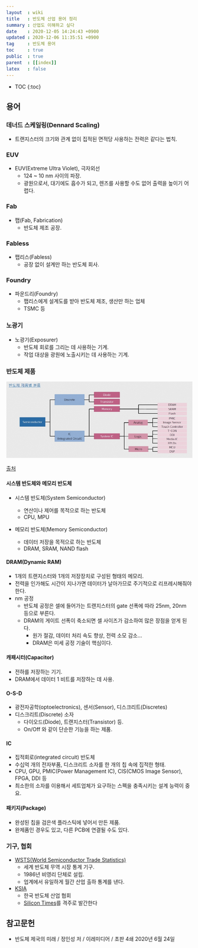 ```yaml
---
layout  : wiki
title   : 반도체 산업 용어 정리
summary : 산업도 이해하고 싶다
date    : 2020-12-05 14:24:43 +0900
updated : 2020-12-06 11:35:51 +0900
tag     : 반도체 용어
toc     : true
public  : true
parent  : [[index]]
latex   : false
---
```

* TOC
{:toc}

## 용어
### 데너드 스케일링(Dennard Scaling)
- 트랜지스터의 크기와 관계 없이 집적된 면적당 사용하는 전력은 같다는 법칙.

### EUV
- EUV(Extreme Ultra Violet), 극자외선
    - 124 ~ 10 nm 사이의 파장.
    - 광원으로서, 대기에도 흡수가 되고, 렌즈를 사용할 수도 없어 출력을 높이기 어렵다.

### Fab
- 팹(Fab, Fabrication)
    - 반도체 제조 공장.

### Fabless
- 팹리스(Fabless)
    - 공장 없이 설계만 하는 반도체 회사.

### Foundry
- 파운드리(Foundry)
    - 팹리스에게 설계도를 받아 반도체 제조, 생산만 하는 업체
    - TSMC 등

### 노광기
- 노광기(Exposurer)
    - 반도체 회로를 그리는 데 사용하는 기계.
    - 작업 대상을 광원에 노출시키는 데 사용하는 기계.

### 반도체 제품

![]( /resource/wiki/semiconductor-dict/10602_4229_4327.jpg )

[출처]( http://www.msdkr.com/news/articleView.html?idxno=10602 )

#### 시스템 반도체와 메모리 반도체

- 시스템 반도체(System Semiconductor)
    - 연산이나 제어를 목적으로 하는 반도체
    - CPU, MPU

- 메모리 반도체(Memory Semiconductor)
    - 데이터 저장을 목적으로 하는 반도체
    - DRAM, SRAM, NAND flash

#### DRAM(Dynamic RAM)
- 1개의 트랜지스터와 1개의 저장장치로 구성된 형태의 메모리.
- 전력을 인가해도 시간이 지나가면 데이터가 날아가므로 주기적으로 리프레시해줘야 한다.
- nm 공정
    - 반도체 공정은 셀에 들어가는 트랜지스터의 gate 선폭에 따라 25nm, 20nm 등으로 부른다.
    - DRAM의 게이트 선폭이 축소되면 셀 사이즈가 감소하여 많은 장점을 얻게 된다.
        - 원가 절감, 데이터 처리 속도 향상, 전력 소모 감소…
        - DRAM은 미세 공정 기술이 핵심이다.

#### 캐패시터(Capacitor)
- 전하를 저장하는 기기.
- DRAM에서 데이터 1 비트를 저장하는 데 사용.

#### O-S-D
- 광전자공학(optoelectronics), 센서(Sensor), 디스크리트(Discretes)
- 디스크리트(Discrete) 소자
    - 다이오드(Diode), 트랜지스터(Transistor) 등.
    - On/Off 와 같이 단순한 기능을 하는 제품.

#### IC
- 집적회로(integrated circuit) 반도체
- 수십억 개의 전자부품, 디스크리트 소자를 한 개의 칩 속에 집적한 형태.
- CPU, GPU, PMIC(Power Management IC), CIS(CMOS Image Sensor), FPGA, DDI 등
- 최소한의 소자를 이용해서 세트업체가 요구하는 스펙을 충족시키는 설계 능력이 중요.

#### 패키지(Package)
- 완성된 칩을 검은색 플라스틱에 넣어서 만든 제품.
- 완제품인 경우도 있고, 다른 PCB에 연결될 수도 있다.

### 기구, 협회

- [WSTS(World Semiconductor Trade Statistics)]( https://www.wsts.org/ )
    - 세계 반도체 무역 시장 통계 기구.
    - 1986년 비영리 단체로 설립.
    - 업계에서 유일하게 월간 산업 출하 통계를 낸다.
- [KSIA]( https://www.ksia.or.kr/ )
    - 한국 반도체 산업 협회
    - [Silicon Times]( https://www.ksia.or.kr/infomationKSIA.php?data_tab=2 )를 격주로 발간한다

## 참고문헌

- 반도체 제국의 미래 / 정인성 저 / 이레미디어 / 초판 4쇄 2020년 6월 24일

